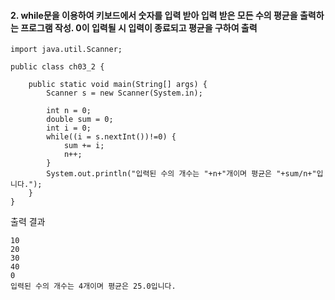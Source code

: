 #### 2. while문을 이용하여 키보드에서 숫자를 입력 받아 입력 받은 모든 수의 평균을 출력하는 프로그램 작성. 0이 입력될 시 입력이 종료되고 평균을 구하여 출력

```
import java.util.Scanner;

public class ch03_2 {

	public static void main(String[] args) {
		Scanner s = new Scanner(System.in);
		
		int n = 0;
		double sum = 0;
		int i = 0;
		while((i = s.nextInt())!=0) {
			sum += i;
			n++;
		}
		System.out.println("입력된 수의 개수는 "+n+"개이며 평균은 "+sum/n+"입니다.");
	}
}
```
출력 결과
```
10
20
30
40
0
입력된 수의 개수는 4개이며 평균은 25.0입니다.
```

